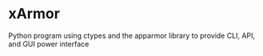 # xArmor
Python program using ctypes and the apparmor library to provide CLI, API, and GUI power interface
